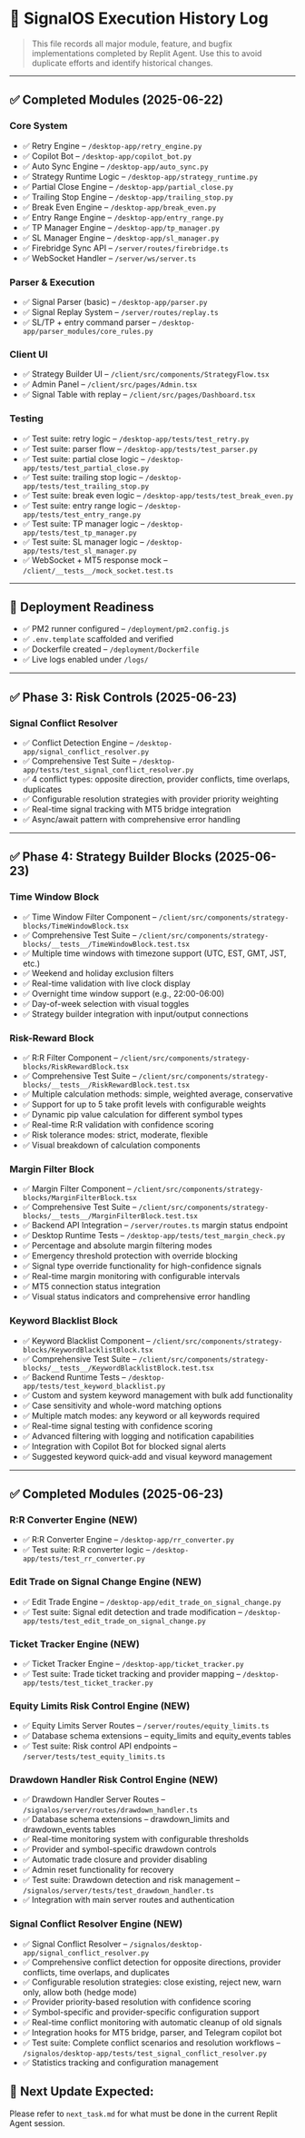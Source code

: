 # 📜 SignalOS Execution History Log

> This file records all major module, feature, and bugfix implementations completed by Replit Agent. Use this to avoid duplicate efforts and identify historical changes.

---

## ✅ Completed Modules (2025-06-22)

### Core System
- ✅ Retry Engine – `/desktop-app/retry_engine.py`
- ✅ Copilot Bot – `/desktop-app/copilot_bot.py`
- ✅ Auto Sync Engine – `/desktop-app/auto_sync.py`
- ✅ Strategy Runtime Logic – `/desktop-app/strategy_runtime.py`
- ✅ Partial Close Engine – `/desktop-app/partial_close.py`
- ✅ Trailing Stop Engine – `/desktop-app/trailing_stop.py`
- ✅ Break Even Engine – `/desktop-app/break_even.py`
- ✅ Entry Range Engine – `/desktop-app/entry_range.py`
- ✅ TP Manager Engine – `/desktop-app/tp_manager.py`
- ✅ SL Manager Engine – `/desktop-app/sl_manager.py`
- ✅ Firebridge Sync API – `/server/routes/firebridge.ts`
- ✅ WebSocket Handler – `/server/ws/server.ts`

### Parser & Execution
- ✅ Signal Parser (basic) – `/desktop-app/parser.py`
- ✅ Signal Replay System – `/server/routes/replay.ts`
- ✅ SL/TP + entry command parser – `/desktop-app/parser_modules/core_rules.py`

### Client UI
- ✅ Strategy Builder UI – `/client/src/components/StrategyFlow.tsx`
- ✅ Admin Panel – `/client/src/pages/Admin.tsx`
- ✅ Signal Table with replay – `/client/src/pages/Dashboard.tsx`

### Testing
- ✅ Test suite: retry logic – `/desktop-app/tests/test_retry.py`
- ✅ Test suite: parser flow – `/desktop-app/tests/test_parser.py`
- ✅ Test suite: partial close logic – `/desktop-app/tests/test_partial_close.py`
- ✅ Test suite: trailing stop logic – `/desktop-app/tests/test_trailing_stop.py`
- ✅ Test suite: break even logic – `/desktop-app/tests/test_break_even.py`
- ✅ Test suite: entry range logic – `/desktop-app/tests/test_entry_range.py`
- ✅ Test suite: TP manager logic – `/desktop-app/tests/test_tp_manager.py`
- ✅ Test suite: SL manager logic – `/desktop-app/tests/test_sl_manager.py`
- ✅ WebSocket + MT5 response mock – `/client/__tests__/mock_socket.test.ts`

---

## 🔧 Deployment Readiness
- ✅ PM2 runner configured – `/deployment/pm2.config.js`
- ✅ `.env.template` scaffolded and verified
- ✅ Dockerfile created – `/deployment/Dockerfile`
- ✅ Live logs enabled under `/logs/`

---

## ✅ Phase 3: Risk Controls (2025-06-23)

### Signal Conflict Resolver
- ✅ Conflict Detection Engine – `/desktop-app/signal_conflict_resolver.py`
- ✅ Comprehensive Test Suite – `/desktop-app/tests/test_signal_conflict_resolver.py`
- ✅ 4 conflict types: opposite direction, provider conflicts, time overlaps, duplicates
- ✅ Configurable resolution strategies with provider priority weighting
- ✅ Real-time signal tracking with MT5 bridge integration
- ✅ Async/await pattern with comprehensive error handling

---

## ✅ Phase 4: Strategy Builder Blocks (2025-06-23)

### Time Window Block
- ✅ Time Window Filter Component – `/client/src/components/strategy-blocks/TimeWindowBlock.tsx`
- ✅ Comprehensive Test Suite – `/client/src/components/strategy-blocks/__tests__/TimeWindowBlock.test.tsx`
- ✅ Multiple time windows with timezone support (UTC, EST, GMT, JST, etc.)
- ✅ Weekend and holiday exclusion filters
- ✅ Real-time validation with live clock display
- ✅ Overnight time window support (e.g., 22:00-06:00)
- ✅ Day-of-week selection with visual toggles
- ✅ Strategy builder integration with input/output connections

### Risk-Reward Block
- ✅ R:R Filter Component – `/client/src/components/strategy-blocks/RiskRewardBlock.tsx`
- ✅ Comprehensive Test Suite – `/client/src/components/strategy-blocks/__tests__/RiskRewardBlock.test.tsx`
- ✅ Multiple calculation methods: simple, weighted average, conservative
- ✅ Support for up to 5 take profit levels with configurable weights
- ✅ Dynamic pip value calculation for different symbol types
- ✅ Real-time R:R validation with confidence scoring
- ✅ Risk tolerance modes: strict, moderate, flexible
- ✅ Visual breakdown of calculation components

### Margin Filter Block
- ✅ Margin Filter Component – `/client/src/components/strategy-blocks/MarginFilterBlock.tsx`
- ✅ Comprehensive Test Suite – `/client/src/components/strategy-blocks/__tests__/MarginFilterBlock.test.tsx`
- ✅ Backend API Integration – `/server/routes.ts` margin status endpoint
- ✅ Desktop Runtime Tests – `/desktop-app/tests/test_margin_check.py`
- ✅ Percentage and absolute margin filtering modes
- ✅ Emergency threshold protection with override blocking
- ✅ Signal type override functionality for high-confidence signals
- ✅ Real-time margin monitoring with configurable intervals
- ✅ MT5 connection status integration
- ✅ Visual status indicators and comprehensive error handling

### Keyword Blacklist Block
- ✅ Keyword Blacklist Component – `/client/src/components/strategy-blocks/KeywordBlacklistBlock.tsx`
- ✅ Comprehensive Test Suite – `/client/src/components/strategy-blocks/__tests__/KeywordBlacklistBlock.test.tsx`
- ✅ Backend Runtime Tests – `/desktop-app/tests/test_keyword_blacklist.py`
- ✅ Custom and system keyword management with bulk add functionality
- ✅ Case sensitivity and whole-word matching options
- ✅ Multiple match modes: any keyword or all keywords required
- ✅ Real-time signal testing with confidence scoring
- ✅ Advanced filtering with logging and notification capabilities
- ✅ Integration with Copilot Bot for blocked signal alerts
- ✅ Suggested keyword quick-add and visual keyword management

---

## ✅ Completed Modules (2025-06-23)

### R:R Converter Engine (NEW)
- ✅ R:R Converter Engine – `/desktop-app/rr_converter.py`
- ✅ Test suite: R:R converter logic – `/desktop-app/tests/test_rr_converter.py`

### Edit Trade on Signal Change Engine (NEW)
- ✅ Edit Trade Engine – `/desktop-app/edit_trade_on_signal_change.py`
- ✅ Test suite: Signal edit detection and trade modification – `/desktop-app/tests/test_edit_trade_on_signal_change.py`

### Ticket Tracker Engine (NEW)
- ✅ Ticket Tracker Engine – `/desktop-app/ticket_tracker.py`
- ✅ Test suite: Trade ticket tracking and provider mapping – `/desktop-app/tests/test_ticket_tracker.py`

### Equity Limits Risk Control Engine (NEW)
- ✅ Equity Limits Server Routes – `/server/routes/equity_limits.ts`
- ✅ Database schema extensions – equity_limits and equity_events tables
- ✅ Test suite: Risk control API endpoints – `/server/tests/test_equity_limits.ts`

### Drawdown Handler Risk Control Engine (NEW)
- ✅ Drawdown Handler Server Routes – `/signalos/server/routes/drawdown_handler.ts`
- ✅ Database schema extensions – drawdown_limits and drawdown_events tables
- ✅ Real-time monitoring system with configurable thresholds
- ✅ Provider and symbol-specific drawdown controls
- ✅ Automatic trade closure and provider disabling
- ✅ Admin reset functionality for recovery
- ✅ Test suite: Drawdown detection and risk management – `/signalos/server/tests/test_drawdown_handler.ts`
- ✅ Integration with main server routes and authentication

### Signal Conflict Resolver Engine (NEW)
- ✅ Signal Conflict Resolver – `/signalos/desktop-app/signal_conflict_resolver.py`
- ✅ Comprehensive conflict detection for opposite directions, provider conflicts, time overlaps, and duplicates
- ✅ Configurable resolution strategies: close existing, reject new, warn only, allow both (hedge mode)
- ✅ Provider priority-based resolution with confidence scoring
- ✅ Symbol-specific and provider-specific configuration support
- ✅ Real-time conflict monitoring with automatic cleanup of old signals
- ✅ Integration hooks for MT5 bridge, parser, and Telegram copilot bot
- ✅ Test suite: Complete conflict scenarios and resolution workflows – `/signalos/desktop-app/tests/test_signal_conflict_resolver.py`
- ✅ Statistics tracking and configuration management

## 📅 Next Update Expected:
Please refer to `next_task.md` for what must be done in the current Replit Agent session.

